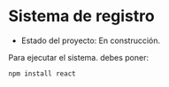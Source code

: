 <h1>Sistema de registro </h1>

- Estado del proyecto: En construcción.

Para ejecutar el sistema. debes poner:

```npm install react```
